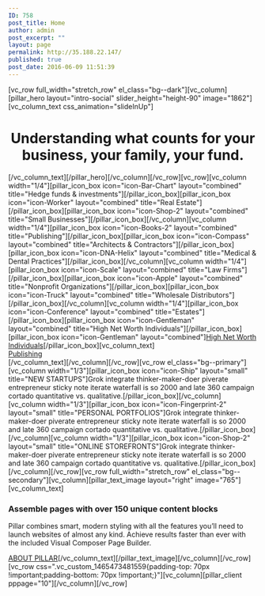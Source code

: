 ```yaml
---
ID: 758
post_title: Home
author: admin
post_excerpt: ""
layout: page
permalink: http://35.188.22.147/
published: true
post_date: 2016-06-09 11:51:39
---
```

[vc_row full_width="stretch_row" el_class="bg--dark"][vc_column][pillar_hero layout="intro-social" slider_height="height-90" image="1862"][vc_column_text css_animation="slideInUp"]
<h1 style="text-align: center;">Understanding what counts for your business, your family, your fund.</h1>
[/vc_column_text][/pillar_hero][/vc_column][/vc_row][vc_row][vc_column width="1/4"][pillar_icon_box icon="icon-Bar-Chart" layout="combined" title="Hedge funds &amp; investments"][/pillar_icon_box][pillar_icon_box icon="icon-Worker" layout="combined" title="Real Estate"][/pillar_icon_box][pillar_icon_box icon="icon-Shop-2" layout="combined" title="Small Businesses"][/pillar_icon_box][/vc_column][vc_column width="1/4"][pillar_icon_box icon="icon-Books-2" layout="combined" title="Publishing"][/pillar_icon_box][pillar_icon_box icon="icon-Compass" layout="combined" title="Architects &amp; Contractors"][/pillar_icon_box][pillar_icon_box icon="icon-DNA-Helix" layout="combined" title="Medical &amp; Dental Practices"][/pillar_icon_box][/vc_column][vc_column width="1/4"][pillar_icon_box icon="icon-Scale" layout="combined" title="Law Firms"][/pillar_icon_box][pillar_icon_box icon="icon-Apple" layout="combined" title="Nonprofit Organizations"][/pillar_icon_box][pillar_icon_box icon="icon-Truck" layout="combined" title="Wholesale Distributors"][/pillar_icon_box][/vc_column][vc_column width="1/4"][pillar_icon_box icon="icon-Conference" layout="combined" title="Estates"][/pillar_icon_box][pillar_icon_box icon="icon-Gentleman" layout="combined" title="High Net Worth Individuals"][/pillar_icon_box][pillar_icon_box icon="icon-Gentleman" layout="combined"]<a href="/industries-we-serve/high-net-worth-individuals/?customize_changeset_uuid=da7c94b2-c45a-42f1-8636-d1a3b0e8868d&amp;customize_messenger_channel=preview-0">High Net Worth Individuals</a>[/pillar_icon_box][vc_column_text]
<div class="feature feature-2 standard">
<div class="feature__title"><a href="/industries">
<i class="icon--pillar icon-Books-2"></i>Publishing</a></div>
</div>
[/vc_column_text][/vc_column][/vc_row][vc_row el_class="bg--primary"][vc_column width="1/3"][pillar_icon_box icon="icon-Ship" layout="small" title="NEW STARTUPS"]Grok integrate thinker-maker-doer piverate entrepreneur sticky note iterate waterfall is so 2000 and late 360 campaign cortado quantitative vs. qualitative.[/pillar_icon_box][/vc_column][vc_column width="1/3"][pillar_icon_box icon="icon-Fingerprint-2" layout="small" title="PERSONAL PORTFOLIOS"]Grok integrate thinker-maker-doer piverate entrepreneur sticky note iterate waterfall is so 2000 and late 360 campaign cortado quantitative vs. qualitative.[/pillar_icon_box][/vc_column][vc_column width="1/3"][pillar_icon_box icon="icon-Shop-2" layout="small" title="ONLINE STOREFRONTS"]Grok integrate thinker-maker-doer piverate entrepreneur sticky note iterate waterfall is so 2000 and late 360 campaign cortado quantitative vs. qualitative.[/pillar_icon_box][/vc_column][/vc_row][vc_row full_width="stretch_row" el_class="bg--secondary"][vc_column][pillar_text_image layout="right" image="765"][vc_column_text]
<h3>Assemble pages with over 150 unique content blocks</h3>
Pillar combines smart, modern styling with all the features you’ll need to launch websites of almost any kind. Achieve results faster than ever with the included Visual Composer Page Builder.

<a href="/pages/about-company/"><span class="btn__text">ABOUT PILLAR</span></a>[/vc_column_text][/pillar_text_image][/vc_column][/vc_row][vc_row css=".vc_custom_1465473481559{padding-top: 70px !important;padding-bottom: 70px !important;}"][vc_column][pillar_client pppage="10"][/vc_column][/vc_row]